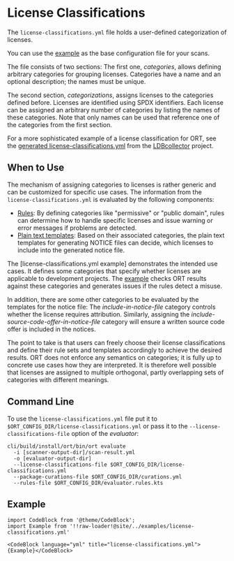 # License Classifications

The `license-classifications.yml` file holds a user-defined categorization of licenses.

You can use the [example](#example) as the base configuration file for your scans.

The file consists of two sections:
The first one, *categories*, allows defining arbitrary categories for grouping licenses.
Categories have a name and an optional description; the names must be unique.

The second section, *categorizations*, assigns licenses to the categories defined before.
Licenses are identified using SPDX identifiers.
Each license can be assigned an arbitrary number of categories by listing the names of these categories.
Note that only names can be used that reference one of the categories from the first section.

For a more sophisticated example of a license classification for ORT, see the [generated license-classifications.yml] from the [LDBcollector] project.

## When to Use

The mechanism of assigning categories to licenses is rather generic and can be customized for specific use cases.
The information from the `license-classifications.yml` is evaluated by the following components:

* [Rules]: By defining categories like "permissive" or "public domain", rules can determine how to handle specific licenses and issue warning or error messages if problems are detected.
* [Plain text templates]: Based on their associated categories, the plain text templates for generating NOTICE files can decide, which licenses to include into the generated notice file.

The [license-classifications.yml example] demonstrates the intended use cases.
It defines some categories that specify whether licenses are applicable to development projects.
The [example](#example) checks ORT results against these categories and generates issues if the rules detect a misuse.

In addition, there are some other categories to be evaluated by the templates for the notice file:
The *include-in-notice-file* category controls whether the license requires attribution.
Similarly, assigning the *include-source-code-offer-in-notice-file* category will ensure a written source code offer is included in the notices.

The point to take is that users can freely choose their license classifications and define their rule sets and templates accordingly to achieve the desired results.
ORT does not enforce any semantics on categories; it is fully up to concrete use cases how they are interpreted.
It is therefore well possible that licenses are assigned to multiple orthogonal, partly overlapping sets of categories with different meanings.

## Command Line

To use the `license-classifications.yml` file put it to `$ORT_CONFIG_DIR/license-classifications.yml` or pass it to the `--license-classifications-file` option of the *evaluator*:

```shell
cli/build/install/ort/bin/ort evaluate
  -i [scanner-output-dir]/scan-result.yml
  -o [evaluator-output-dir]
  --license-classifications-file $ORT_CONFIG_DIR/license-classifications.yml
  --package-curations-file $ORT_CONFIG_DIR/curations.yml
  --rules-file $ORT_CONFIG_DIR/evaluator.rules.kts
```

[generated license-classifications.yml]: https://github.com/maxhbr/LDBcollector/blob/generated/ort/license-classifications.yml
[LDBcollector]: https://github.com/maxhbr/LDBcollector
[Rules]: evaluator-rules.md
[Plain text templates]: reporter-templates.md#plain-text-templates

## Example

```mdx-code-block
import CodeBlock from '@theme/CodeBlock';
import Example from '!!raw-loader!@site/../examples/license-classifications.yml'

<CodeBlock language="yml" title="license-classifications.yml">{Example}</CodeBlock>
```

